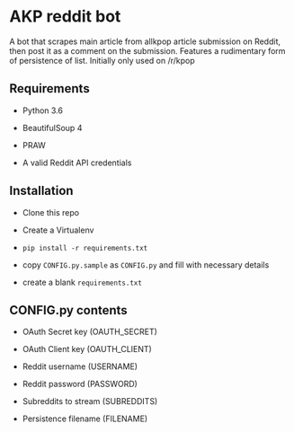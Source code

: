 # AKP reddit bot

A bot that scrapes main article from allkpop article submission on Reddit, then post it as a comment on the submission. Features a rudimentary form of persistence of list. Initially only used on /r/kpop

## Requirements

* Python 3.6

* BeautifulSoup 4

* PRAW

* A valid Reddit API credentials

## Installation

* Clone this repo

* Create a Virtualenv

* `pip install -r requirements.txt`

* copy `CONFIG.py.sample` as `CONFIG.py` and fill with necessary details

* create a blank `requirements.txt`

## CONFIG.py contents

* OAuth Secret key (OAUTH_SECRET)

* OAuth Client key (OAUTH_CLIENT)

* Reddit username (USERNAME)

* Reddit password (PASSWORD)

* Subreddits to stream (SUBREDDITS)

* Persistence filename (FILENAME)